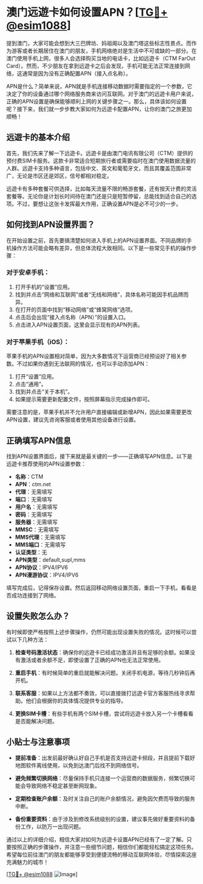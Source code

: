 # 澳门远遊卡如何设置APN？[[TG💪+ @esim1088](https://t.me/s/esim1088)]

提到澳门，大家可能会想到大三巴牌坊、妈祖阁以及澳门塔这些标志性景点。而作为游客或者长期居住在澳门的朋友，手机网络绝对是生活中不可或缺的一部分。在澳门使用手机上网，很多人会选择购买当地的电话卡，比如远遊卡（CTM FarOut Card）。然而，不少朋友在拿到远遊卡之后会发现，手机可能无法正常连接到网络，这通常是因为没有正确配置APN（接入点名称）。

APN是什么？简单来说，APN就是手机连接移动数据时需要指定的一个参数，它决定了你的设备通过哪个网络服务商来访问互联网。对于澳门的远遊卡用户来说，正确的APN设置是确保能够顺利上网的关键步骤之一。那么，具体该如何设置呢？接下来，我们就一步步教大家如何为远遊卡配置APN，让你的澳门之旅更加顺畅！

## 远遊卡的基本介绍

首先，我们先来了解一下远遊卡。远遊卡是由澳门电讯有限公司（CTM）提供的预付费SIM卡服务。这款卡非常适合短期旅行者或需要临时在澳门使用数据流量的人群。远遊卡支持多种语言，包括中文、英文和葡萄牙文，而且其覆盖范围非常广，无论是市区还是郊区，信号都相对稳定。

远遊卡有多种套餐可供选择，比如每天流量不限的畅游套餐，还有按天计费的灵活套餐等。无论你是计划长时间待在澳门还是只是短暂停留，总能找到适合自己的选项。不过，要想让这张卡发挥最大作用，正确设置APN是必不可少的一步。

## 如何找到APN设置界面？

在开始设置之前，首先要搞清楚如何进入手机上的APN设置界面。不同品牌的手机操作方法可能会略有差异，但总体流程大致相同。以下是一些常见手机的操作步骤：

### 对于安卓手机：
1. 打开手机的“设置”应用。
2. 找到并点击“网络和互联网”或者“无线和网络”，具体名称可能因手机品牌而异。
3. 在打开的页面中找到“移动网络”或“蜂窝网络”选项。
4. 点击后会出现“接入点名称（APN）”的设置入口。
5. 点击进入APN设置页面，这里会显示现有的APN列表。

### 对于苹果手机（iOS）：
苹果手机的APN设置相对简单，因为大多数情况下运营商已经预设好了相关参数。不过如果你遇到无法联网的情况，也可以手动添加APN：
1. 打开“设置”应用。
2. 点击“通用”。
3. 找到并点击“关于本机”。
4. 如果提示需要更新配置文件，按照屏幕指示完成操作即可。

需要注意的是，苹果手机并不允许用户直接编辑或新增APN，因此如果需要更改APN设置，建议先咨询客服或者使用其他设备进行设置。

## 正确填写APN信息

找到APN设置界面后，接下来就是最关键的一步——正确填写APN信息。以下是远遊卡推荐使用的APN设置参数：

- **名称**：CTM
- **APN**：ctm.net
- **代理**：无需填写
- **端口**：无需填写
- **用户名**：无需填写
- **密码**：无需填写
- **服务器**：无需填写
- **MMSC**：无需填写
- **MMS代理**：无需填写
- **MMS端口**：无需填写
- **认证类型**：无
- **APN类型**：default,supl,mms
- **APN协议**：IPV4/IPV6
- **APN漫游协议**：IPV4/IPV6

填写完成后，记得保存设置。然后返回移动网络设置页面，重启一下手机，看看是否成功连接到了网络。

## 设置失败怎么办？

有时候即使严格按照上述步骤操作，仍然可能出现设置失败的情况。这时候可以尝试以下几种方法：

1. **检查号码激活状态**：确保你的远遊卡已经成功激活并且有足够的余额。如果没有激活或者余额不足，即使设置了正确的APN也无法正常使用。
   
2. **重启手机**：有时候简单的重启就能解决问题。关闭手机电源，等待几秒钟后再开机。

3. **联系客服**：如果以上方法都不奏效，可以直接拨打远遊卡官方客服热线寻求帮助。他们会根据你的具体情况提供专业的指导。

4. **更换SIM卡槽**：有些手机有两个SIM卡槽，尝试将远遊卡放入另一个卡槽看看是否能解决问题。

## 小贴士与注意事项

- **提前准备**：出发前最好确认好自己手机是否支持远遊卡频段，并且提前下载好地图软件离线使用，以免到达澳门后找不到网络信号。
  
- **避免频繁切换网络**：尽量保持手机只连接一个运营商的数据服务，频繁切换可能会导致网络不稳定甚至断网现象。

- **定期检查账户余额**：及时关注自己的账户余额情况，避免因欠费而导致的服务中断。

- **备份重要资料**：由于涉及到修改系统级别的设置，建议事先做好重要资料的备份工作，以防万一出现问题。

通过以上的详细介绍，相信大家对如何为远遊卡设置APN已经有了一定了解。只要按照正确的步骤操作，并注意一些细节问题，相信你们都能轻松搞定这项任务。希望每位前往澳门的朋友都能够享受到便捷流畅的移动互联网体验，尽情探索这座充满魅力的城市！

[[TG💪+ @esim1088](https://t.me/s/esim1088) ![Image](https://i.postimg.cc/4NQfJmqS/Snipaste-2025-05-13-00-14-12.png)]